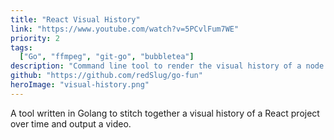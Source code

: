 ```yaml
---
title: "React Visual History"
link: "https://www.youtube.com/watch?v=5PCvlFum7WE"
priority: 2
tags:
  ["Go", "ffmpeg", "git-go", "bubbletea"]
description: "Command line tool to render the visual history of a node project from all commits over time."
github: "https://github.com/redSlug/go-fun"
heroImage: "visual-history.png"
---
```


A tool written in Golang to stitch together a visual history of a React project over time and output a video.

